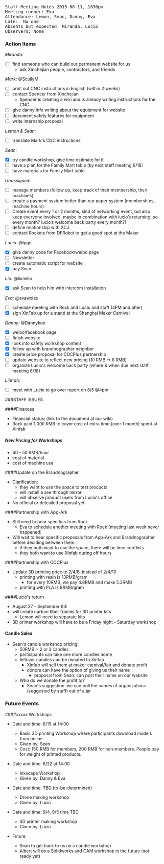 <pre>
Staff Meeting Notes 2015-08-11, 1830pm
Meeting runner: Eva
Attendance: Lemon, Sean, Danny, Eva
Late:  No one
Absents but expected: Miranda, Lucio
Observers: None
</pre>

### Action Items

*Miranda:*
- [ ] find someone who can build our permanent website for us
  * ask Xinchejian people, contractors, and friends 
  
*Mark:* @ScullyM
- [ ] print out CNC instructions in English (within 2 weeks)
- [ ] contact Spencer from Xinchejian
  * Spencer is creating a wiki and is already writing instructions for the CNC
- [ ] give danny info writing about the equipment for website
- [ ] document safety features for equipment
- [ ] write internship proposal
 
*Lemon & Sean:*
- [ ] translate Mark's CNC instructions

*Sean:*
- [x] try candle workshop, give time estimate for it
- [ ] have a plan for the Family Mart table (by next staff meeting 8/18)
- [ ] have materials for Family Mart table

*Unassigned:*
- [ ] manage members (follow up, keep track of their membership, their machines)
- [ ] create a payment system better than our paper system (memberships, machine hours)
- [ ] Create event every 1 or 2 months, kind of networking event, but also keep everyone involved, maybe in combination with lucio’s returning, so every month? lucio’s welcome back party every month?!
- [ ] define relationship with XCJ
- [ ] contact Rockets from DFRobot to get a good spot at the Maker 

*Lucio:* @lpgn
- [x] give danny code for Facebook/weibo page
- [ ] Newsletter
- [ ] create automatic script for website
- [x] pay Sean

*Lio:* @lionello
- [x] ask Sean to help him with intercom installation

*Eva:* @evawxiao
- [ ] schedule meeting with Rock and Lucio and staff (4PM and after)
- [x] sign XinFab up for a stand at the Shanghai Maker Carnival

*Danny:* @Dannykuo
- [x] weibo/facebook page
- [ ] finish website
- [x] look into safety workshop content
- [x] follow up with brandnographer neighbor
- [x] create price proposal for COCPlus partnership
- [ ] update website to reflect new pricing (10 RMB -> 8 RMB)
- [ ] organize Lucio's welcome back party (where & when due next staff meeting 8/18)

*Linnah:*
- [ ] meet with Lucio to go over report on 8/5 @4pm

###STAFF ISSUES

####Finances

* Financial status: (link to the document at our wiki)
* Rock paid 1,000 RMB to cover cost of extra time (over 1 month) spent at Xinfab

##### New Pricing for Workshops

* 40 - 50 RMB/hour
* cost of material
* cost of machine use

####Update on the Brandnographer

* Clarification:
  * they want to use the space to test products
  * will install a see through mirror
  * will observe product users from Lucio's office
* No official or deteailed proposal yet

####Partnership with App-Ark

* Still need to hear specifics from Rock
  * Eva to schedule another meeting with Rock (meeting last week never happened)
* Will wait to hear specific proposals from App-Ark and Brandnographer before deciding between them 
  * if they both want to use the space, there will be time conflicts
  * they both want to use Xinfab during off hours

####Partnership with COCPlus
* Update 3D printing price to 2/4/8, instead of 2/4/10
  * printing with resin is 10RMB/gram
    * for every 10RMB, we pay 4.8RMB and make  5.2RMB
  * printing with PLA is 8RMB/gram


####Lucio's return
* August 27 - September 6th
* will create carbon fiber frames for 3D printer kits
  * Lemon will need to separate kits
* 3D printer workshop will have to be a Friday night - Saturday workshop

#### Candle Sales

* Sean's candle workshop pricing:
  * 50RMB = 2 or 3 candles
  * participants can take one more candles home
  * leftover candles can be donated to Xinfab
    * Xinfab will sell them at maker carnival/fair and donate profit
    * donors can have the option of giving us their name
      * proposal from Sean: can post their name on our website
  * Who do we donate the profit to?
    * Sean's suggestion: we can pull the names of organizations (suggested by staff) out of a jar

### Future Events

####xxxxx Workshops

* Date and time: 8/15 at 14:00
  * Basic 3D printing Workshop where participants download models from online
  * Given by: Sean
  * Cost: 150 RMB for members, 200 RMB for non-members. People pay for weight of printed products.
* Date and time: 8/22 at 14:00
  * Inkscape Workshop
  * Given by: Danny & Eva
* Date and time: TBD (to-be-determined)
  * Drone making workshop
  * Given by: Lucio
* Date and time: 9/4, 9/5 time TBD
  * 3D printer making workshop
  * Given by: Lucio

* Future:
  * Sean to get back to us on a candle workshop
  * Albert will do a Solidworks and CAM workshop in the future (not ready yet)
